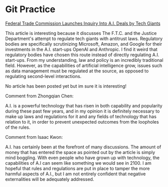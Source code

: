 # Git Practice

[Federal Trade Commission Launches Inquiry Into A.I. Deals by Tech Giants](https://www.nytimes.com/2024/01/25/technology/ftc-ai-microsoft-amazon-google.html?unlocked_article_code=1.Rk0.1GCt.HD2i9_ORSpCT&bgrp=a&smid=url-share)

This article is interesting because it discusses The F.T.C. and the Justice Department's attempt to regulate tech giants with antitrust laws. Regulatory bodies are specifically scrutinizing Microsoft, Amazon, and Google for their investments in the A.I. start-ups OpenAI and Anthropic. I find it weird that regulatory bodies have chosen this route instead of directly regulating A.I. start-ups. From my understanding, law and policy is an incredibly traditional field. However, as the capabilities of artificial intelligence grow, issues such as data management must be regulated at the source, as opposed to regulating second-level interactions.

No article has been posted yet but im sure it is interesting!

Comment from Zhongqian Chen:

A.I. is a powerful technology that has risen in both capability and popularity during these past few years, and in my opinion it is definitely necessary to make up laws and regulations for it and any fields of technology that has relation to it, in order to prevent unexpected outcomes from the loopholes of the rules.

Comment from Isaac Kwon:

A.I. has certainly been at the forefront of many discussions. The amount of money that has entered the space as pointed out by the article is simply mind boggling. With even people who have grown up with technology, the capabilities of A.I can seem like something we would see in 2100. I am hopeful that rules and regulations are put in place to tamper the more harmful aspects of A.I., but I am not entirely confident that negative externalities will be adequately addressed.
